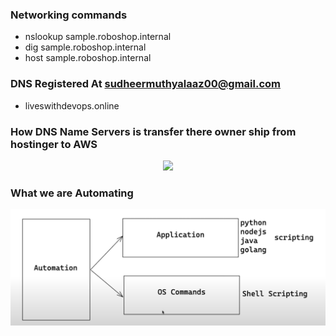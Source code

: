 ### Networking commands
- nslookup sample.roboshop.internal
- dig sample.roboshop.internal
- host sample.roboshop.internal 
### DNS Registered At sudheermuthyalaaz00@gmail.com
- liveswithdevops.online

### How DNS Name Servers is transfer there owner ship from hostinger to AWS
<p align="center">
  <img src="https://github.com/sudheermuthyala/AWRKS/blob/main/RK/i/2023-02-15-21-31-53.png" />
    </p>

### What we are Automating 

<p align="center">
  <img src="https://github.com/sudheermuthyala/AWS/blob/main/RK/i/2023-02-15-22-00-38.png" />
    </p>

### 